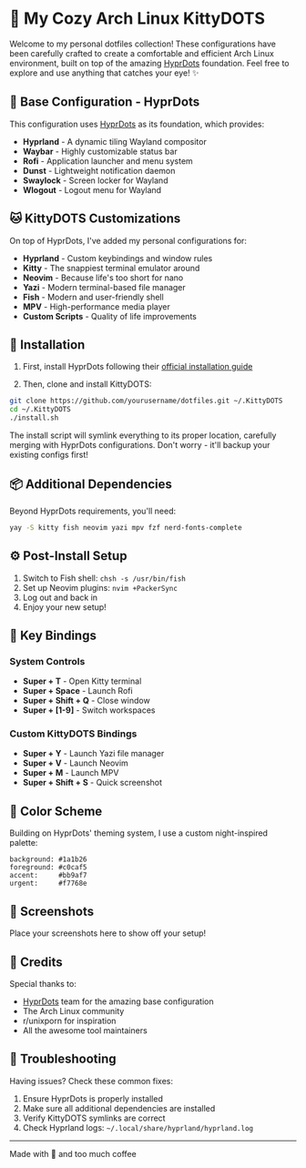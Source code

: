 # 🌟 My Cozy Arch Linux KittyDOTS

Welcome to my personal dotfiles collection! These configurations have been carefully crafted to create a comfortable and efficient Arch Linux environment, built on top of the amazing [HyprDots](https://github.com/prasanthrangan/hyprdots) foundation. Feel free to explore and use anything that catches your eye! ✨

## 🎨 Base Configuration - HyprDots

This configuration uses [HyprDots](https://github.com/prasanthrangan/hyprdots) as its foundation, which provides:

- **Hyprland** - A dynamic tiling Wayland compositor
- **Waybar** - Highly customizable status bar
- **Rofi** - Application launcher and menu system
- **Dunst** - Lightweight notification daemon
- **Swaylock** - Screen locker for Wayland
- **Wlogout** - Logout menu for Wayland

## 🐱 KittyDOTS Customizations

On top of HyprDots, I've added my personal configurations for:

- **Hyprland** - Custom keybindings and window rules
- **Kitty** - The snappiest terminal emulator around
- **Neovim** - Because life's too short for nano
- **Yazi** - Modern terminal-based file manager
- **Fish** - Modern and user-friendly shell
- **MPV** - High-performance media player
- **Custom Scripts** - Quality of life improvements

## 🚀 Installation

1. First, install HyprDots following their [official installation guide](https://github.com/prasanthrangan/hyprdots#installation)

2. Then, clone and install KittyDOTS:

```bash
git clone https://github.com/yourusername/dotfiles.git ~/.KittyDOTS
cd ~/.KittyDOTS
./install.sh
```

The install script will symlink everything to its proper location, carefully merging with HyprDots configurations. Don't worry - it'll backup your existing configs first!

## 📦 Additional Dependencies

Beyond HyprDots requirements, you'll need:

```bash
yay -S kitty fish neovim yazi mpv fzf nerd-fonts-complete
```

## ⚙️ Post-Install Setup

1. Switch to Fish shell: `chsh -s /usr/bin/fish`
2. Set up Neovim plugins: `nvim +PackerSync`
3. Log out and back in
4. Enjoy your new setup!

## 🎵 Key Bindings

### System Controls

- **Super + T** - Open Kitty terminal
- **Super + Space** - Launch Rofi
- **Super + Shift + Q** - Close window
- **Super + [1-9]** - Switch workspaces

### Custom KittyDOTS Bindings

- **Super + Y** - Launch Yazi file manager
- **Super + V** - Launch Neovim
- **Super + M** - Launch MPV
- **Super + Shift + S** - Quick screenshot

## 🌈 Color Scheme

Building on HyprDots' theming system, I use a custom night-inspired palette:

```
background: #1a1b26
foreground: #c0caf5
accent:     #bb9af7
urgent:     #f7768e
```

## 📸 Screenshots

Place your screenshots here to show off your setup!

## 💝 Credits

Special thanks to:

- [HyprDots](https://github.com/prasanthrangan/hyprdots) team for the amazing base configuration
- The Arch Linux community
- r/unixporn for inspiration
- All the awesome tool maintainers

## 🔧 Troubleshooting

Having issues? Check these common fixes:

1. Ensure HyprDots is properly installed
2. Make sure all additional dependencies are installed
3. Verify KittyDOTS symlinks are correct
4. Check Hyprland logs: `~/.local/share/hyprland/hyprland.log`

---

Made with 💜 and too much coffee
